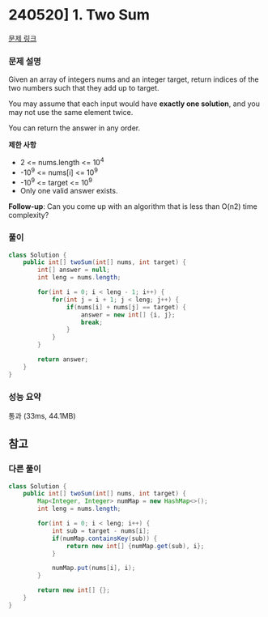 # 240520] 1. Two Sum

[문제 링크](https://leetcode.com/problems/two-sum/description/)

### 문제 설명
Given an array of integers nums and an integer target, return indices of the two numbers such that they add up to target.  

You may assume that each input would have **exactly one solution**, and you may not use the same element twice.  

You can return the answer in any order.  

**제한 사항**  
* 2 <= nums.length <= 10<sup>4</sup>
* -10<sup>9</sup> <= nums[i] <= 10<sup>9</sup>
* -10<sup>9</sup> <= target <= 10<sup>9</sup>
* Only one valid answer exists.

**Follow-up**: Can you come up with an algorithm that is less than O(n2) time complexity?  

### 풀이
```java
class Solution {
    public int[] twoSum(int[] nums, int target) {
        int[] answer = null;
        int leng = nums.length;

        for(int i = 0; i < leng - 1; i++) {
            for(int j = i + 1; j < leng; j++) {
                if(nums[i] + nums[j] == target) {
                    answer = new int[] {i, j};
                    break;
                }
            }
        }

        return answer;
    }
}
```

### 성능 요약
통과 (33ms, 44.1MB)

## 참고


###  다른 풀이
```java
class Solution {
    public int[] twoSum(int[] nums, int target) {
        Map<Integer, Integer> numMap = new HashMap<>();
        int leng = nums.length;

        for(int i = 0; i < leng; i++) {
            int sub = target - nums[i];
            if(numMap.containsKey(sub)) {
                return new int[] {numMap.get(sub), i};
            }

            numMap.put(nums[i], i);
        }

        return new int[] {};
    }
}
```
